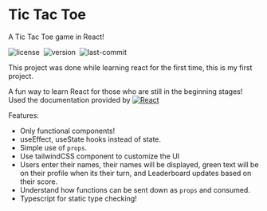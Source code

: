 # Tic Tac Toe

A Tic Tac Toe game in React!

![license](https://img.shields.io/github/license/Kidyoh/tic-tac-toe)&nbsp;&nbsp;![version](https://img.shields.io/github/package-json/v/Kidyoh/tic-tac-toe)&nbsp;&nbsp;![last-commit](https://img.shields.io/github/last-commit/Kidyoh/tic-tac-toe)

This project was done while learning react for the first time, this is my first project. 

A fun way to learn React for those who are still in the beginning stages! Used the documentation provided by [![React](https://www.react.dev/img/githubbutton_sm.svg)](https://React.dev)

Features:

* Only functional components!
* useEffect, useState hooks instead of state.
* Simple use of `props`.
* Use tailwindCSS component to customize the UI
* Users enter their names, their names will be displayed, green text will be on their profile when its their turn, and Leaderboard updates based on their score.
* Understand how functions can be sent down as `props` and consumed.
* Typescript for static type checking!
